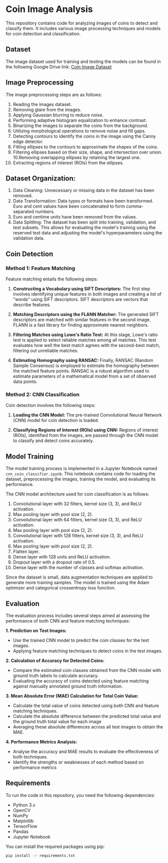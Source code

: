 # Coin Image Analysis

This repository contains code for analyzing images of coins to detect and classify them. It includes various image processing techniques and models for coin detection and classification.

## Dataset

The image dataset used for training and testing the models can be found in the following Google Drive link: [Coin Image Dataset](https://drive.google.com/drive/folders/1gaUQiRAkI55kTb-vYtrsZdYuzPLKVYel)

## Image Preprocessing

The image preprocessing steps are as follows:
1. Reading the images dataset.
2. Removing glare from the images.
3. Applying Gaussian blurring to reduce noise.
4. Performing adaptive histogram equalization to enhance contrast.
5. Binarizing the images to separate the coins from the background.
6. Utilizing morphological operations to remove noise and fill gaps.
7. Detecting contours to identify the coins in the image using the Canny edge detector.
8. Fitting ellipses to the contours to approximate the shapes of the coins.
9. Filtering ellipses based on their size, shape, and intersection over union.
10.Removing overlapping ellipses by retaining the largest one.
11. Extracting regions of interest (ROIs) from the ellipses.


## Dataset Organization: 

1. Data Cleaning: Unnecessary or missing data in the dataset has been removed.
2. Data Transformation: Data types or formats have been transformed. Euro and cent values have been concatenated to form comma-separated numbers. 
3. Euro and centime units have been removed from the values.
4. Data Splitting: The dataset has been split into training, validation, and test subsets. This allows for evaluating the model's training using the reserved test data and adjusting the model's hyperparameters using the validation data.

## Coin Detection

### Method 1: Feature Matching 
Feature matching entails the following steps:

1. **Constructing a Vocabulary using SIFT Descriptors:** The first step involves identifying unique features in both images and creating a list of "words" using SIFT descriptors. SIFT descriptors are vectors that describe features.

2. **Matching Descriptors using the FLANN Matcher:** The generated SIFT descriptors are matched with similar features in the second image. FLANN is a fast library for finding approximate nearest neighbors.

3. **Filtering Matches using Lowe's Ratio Test:** At this stage, Lowe's ratio test is applied to select reliable matches among all matches. This test evaluates how well the best match agrees with the second-best match, filtering out unreliable matches.

4. **Estimating Homography using RANSAC:** Finally, RANSAC (Random Sample Consensus) is employed to estimate the homography between the matched feature points. RANSAC is a robust algorithm used to estimate parameters of a mathematical model from a set of observed data points.

### Method 2: CNN Classification 
Coin detection involves the following steps:

1. **Loading the CNN Model:** The pre-trained Convolutional Neural Network (CNN) model for coin detection is loaded.

2. **Classifying Regions of Interest (ROIs) using CNN:** Regions of interest (ROIs), identified from the images, are passed through the CNN model to classify and detect coins accurately.



## Model Training 

The model training process is implemented in a Jupyter Notebook named `cnn_coin_classifier.ipynb`. This notebook contains code for loading the dataset, preprocessing the images, training the model, and evaluating its performance.

The CNN model architecture used for coin classification is as follows:

1. Convolutional layer with 32 filters, kernel size (3, 3), and ReLU activation.
2. Max pooling layer with pool size (2, 2).
3. Convolutional layer with 64 filters, kernel size (3, 3), and ReLU activation.
4. Max pooling layer with pool size (2, 2).
5. Convolutional layer with 128 filters, kernel size (3, 3), and ReLU activation.
6. Max pooling layer with pool size (2, 2).
7. Flatten layer.
8. Dense layer with 128 units and ReLU activation.
9. Dropout layer with a dropout rate of 0.5.
10. Dense layer with the number of classes and softmax activation.

Since the dataset is small, data augmentation techniques are applied to generate more training samples. The model is trained using the Adam optimizer and categorical crossentropy loss function.


## Evaluation 
The evaluation process includes several steps aimed at assessing the performance of both CNN and feature matching techniques:

**1. Prediction on Test Images:**
- Use the trained CNN model to predict the coin classes for the test images.
 - Applying feature matching techniques to detect coins in the test images.

**2. Calculation of Accuracy for Detected Coins:**
 - Compare the estimated coin classes obtained from the CNN model with ground truth labels to calculate accuracy.
 - Evaluating the accuracy of coins detected using feature matching against manually annotated ground truth information.

**3. Mean Absolute Error (MAE) Calculation for Total Coin Value:**
 - Calculate the total value of coins detected using both CNN and feature matching techniques.
 - Calculate the absolute difference between the predicted total value and the ground truth total value for each image
 - Averaging these absolute differences across all test images to obtain the MAE.

**4. Performance Metrics Analysis:**
 - Analyse the accuracy and MAE results to evaluate the effectiveness of both techniques.
 - Identify the strengths or weaknesses of each method based on performance metrics


## Requirements

To run the code in this repository, you need the following dependencies:
- Python 3.x
- OpenCV
- NumPy
- Matplotlib
- TensorFlow
- Pandas
- Jupyter Notebook

You can install the required packages using pip:
```bash
pip install -r requirements.txt
```
